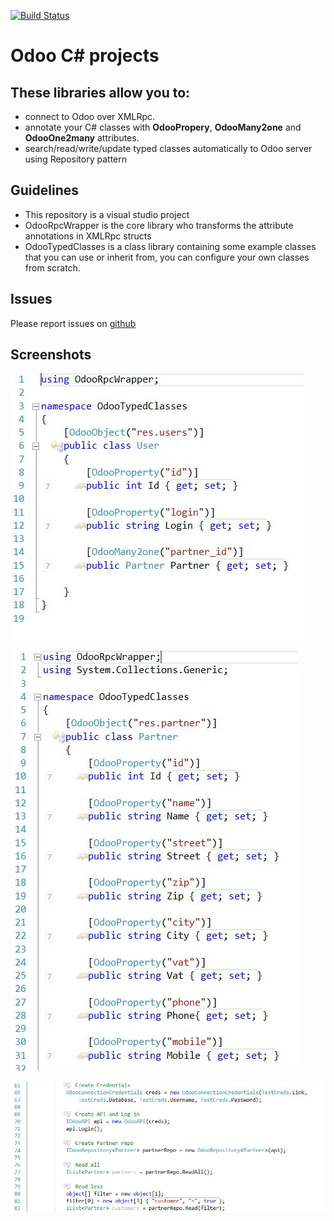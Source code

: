 [![Build Status](https://travis-ci.org/mathi123/dotnet.svg?branch=test)](https://travis-ci.org/mathi123/dotnet)

# Odoo C# projects

## These libraries allow you to:

* connect to Odoo over XMLRpc.
* annotate your C# classes with **OdooPropery**, **OdooMany2one** and **OdooOne2many** attributes.
* search/read/write/update typed classes automatically to Odoo server using Repository pattern 

## Guidelines

* This repository is a visual studio project
* OdooRpcWrapper is the core library who transforms the attribute annotations in XMLRpc structs
* OdooTypedClasses is a class library containing some example classes that you can use or inherit from, you can configure your own classes from scratch.

## Issues

Please report issues on [github](https://github.com/OCA/dotnet/issues)

## Screenshots

![User](/doc/img/Screenshot-User-Class.JPG)

![Partner](/doc/img/Screenshot-Partner-Class.JPG)

![Repository](/doc/img/Screenshot-Repository-Class.JPG)
